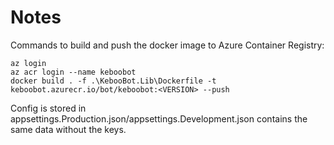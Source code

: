 ﻿# Notes

Commands to build and push the docker image to Azure Container Registry:
```cli
az login
az acr login --name keboobot
docker build . -f .\KebooBot.Lib\Dockerfile -t keboobot.azurecr.io/bot/keboobot:<VERSION> --push
```

Config is stored in appsettings.Production.json/appsettings.Development.json contains the same data without the keys.